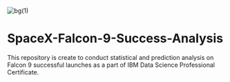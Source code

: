 ![bg(1)](https://github.com/lachinbro/SpaceX-Falcon-9-Success-Analysis/assets/162730846/e009bccf-9256-4e90-839e-322d819adef4)
# SpaceX-Falcon-9-Success-Analysis
This repository is create to conduct statistical and prediction analysis on Falcon 9 successful launches as a part of IBM Data Science Professional Certificate.

